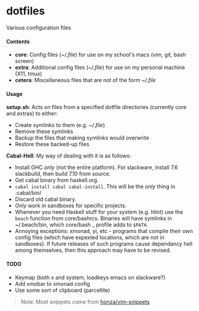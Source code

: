 dotfiles
========

Various configuration files

#### Contents

*   **core**: Config files (~/.*file*) for use on my school's macs (vim, git, bash screen)  
*   **extra**: Additional config files (~/.*file*) for use on my personal machine (X11, tmux)  
*   **cetera**: Miscellaneous files that are not of the form ~/.*file*  

#### Usage

**setup.sh**: Acts on files from a specified dotfile directories (currently core and extras) to either:  
*   Create symlinks to them (e.g. ~/.*file*)
*   Remove these symlinks  
*   Backup the files that making symlinks would overwrite  
*   Restore these backed-up files  

**Cabal-Hell**: My way of dealing with it is as follows:
*   Install GHC *only* (not the entire platform). For slackware, install 7.6 slackbuild, then build 7.10 from source.
*   Get cabal binary from haskell.org.
*   `cabal install cabal cabal-install`. This will be the *only* thing in .cabal/bin/
*   Discard old cabal binary.
*   *Only* work in sandboxes for specific projects.
*   Whenever you need Haskell stuff for your system (e.g. hlint) use the `beach` function from core/bashrcs. Binaries will have symlinks in ~/.beach/bin, which core/bash _ profile adds to `$PATH`.
*   Annoying exceptions: xmonad, yi, etc - programs that compile their own config files (which have expexted locations, which are not in sandboxes). If future releases of such programs cause dependancy hell among themselves, then this approach may have to be revised.

#### TODO

*   Keymap (both x and system, loadkeys emacs on slackware?)
*   Add xmobar to xmonad config
*   Use some sort of clipboard (parcellite)

> Note: Most snippets come from [honza/vim-snippets](https://www.github.com/honza/vim-snippets)
